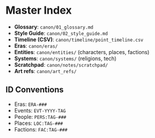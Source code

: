 # Master Index

- **Glossary**: `canon/01_glossary.md`
- **Style Guide**: `canon/02_style_guide.md`
- **Timeline (CSV)**: `canon/timeline/point_timeline.csv`
- **Eras**: `canon/eras/`
- **Entities**: `canon/entities/` (characters, places, factions)
- **Systems**: `canon/systems/` (religions, tech)
- **Scratchpad**: `canon/notes/scratchpad/`
- **Art refs**: `canon/art_refs/`

## ID Conventions
- Eras: `ERA-###`
- Events: `EVT-YYYY-TAG`
- People: `PERS:TAG-###`
- Places: `LOC:TAG-###`
- Factions: `FAC:TAG-###`
